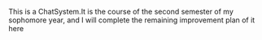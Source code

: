 This is a ChatSystem.It is the course of the second semester of my sophomore year, and I will complete the remaining improvement plan of it here

